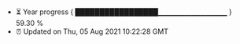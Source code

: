 - ⏳ Year progress { █████████████████▁▁▁▁▁▁▁▁▁▁▁▁▁ } 59.30 %
- ⏰ Updated on Thu, 05 Aug 2021 10:22:28 GMT

